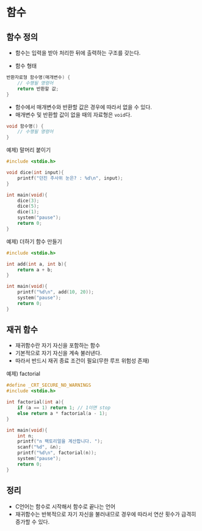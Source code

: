 # 함수

## 함수 정의

- 함수는 입력을 받아 처리한 뒤에 출력하는 구조를 갖는다.

- 함수 형태

```c
반환자료형 함수명(매개변수) {
    // 수행될 명령어
    return 반환할 값;
}
```



- 함수에서 매개변수와 반환할 값은 경우에 따라서 없을 수 있다.
- 매개변수 및 반환할 값이 없을 때의 자료형은 `void`다.

```c
void 함수명() {
    // 수행될 명령어
}
```



예제) 말머리 붙이기

```c
#include <stdio.h>

void dice(int input){
    printf("던진 주사위 눈은? : %d\n", input);
}

int main(void){
    dice(3);
    dice(5);
    dice(1);
    system("pause");
    return 0;
}
```



예제) 더하기 함수 만들기

```c
#include <stdio.h>

int add(int a, int b){
    return a + b;
}

int main(void){
    printf("%d\n", add(10, 20));
    system("pause");
    return 0;
}
```



## 재귀 함수

- 재귀함수란 자기 자신을 포함하는 함수
- 기본적으로 자기 자신을 계속 불러낸다.
- 따라서 반드시 재귀 종료 조건이 필요(무한 루프 위험성 존재)



예제) factorial

```c
#define _CRT_SECURE_NO_WARNINGS
#include <stdio.h>

int factorial(int a){
    if (a == 1) return 1; // 1이면 stop
    else return a * factorial(a - 1);
}

int main(void){
    int n;
    printf("n 팩토리얼을 계산합니다. ");
    scanf("%d", &n);
    printf("%d\n", factorial(n));
    system("pause");
    return 0;
}
```



## 정리

- C언어는 함수로 시작해서 함수로 끝나는 언어
- 재귀함수는 반복적으로 자기 자신을 불러내므로 경우에 따라서 연산 횟수가 급격히 증가할 수 있다.